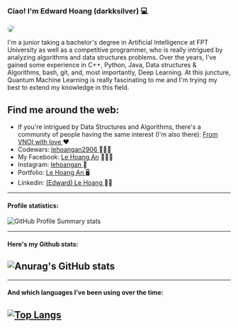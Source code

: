 ### Ciao! I'm Edward Hoang (darkksilver) 💻


<img src="https://raw.githubusercontent.com/lehoangan2906/lehoangan2906/main/Screen%20Shot%202022-08-05%20at%203.11.04%20PM.png" style="border-radius:50%"  />

I'm a junior taking a bachelor's degree in Artificial Intelligence at FPT University as well as a competitive programmer, who is really intrigued by analyzing algorithms and data structures problems. Over the years, I've gained some experience in C++, Python, Java, Data structures & Algorithms, bash, git, and, most importantly, Deep Learning. At this juncture, Quantum Machine Learning is really fascinating to me and I'm trying my best to extend my knowledge in this field.

## Find me around the web: <a href = "https://www.linkedin.com/in/edward-hoang-31bb34220/" ></a><br />

 - If you're intrigued by Data Structures and Algorithms, there's a community of people having the same interest (I'm also there): <a href = "https://discord.gg/b7KrXfpp"> From VNOI with love </a> ❤️ 
 - Codewars: <a href = "https://www.codewars.com/users/lehoangan2906">lehoangan2906 </a> 🧑🏻‍💻
 - My Facebook: <a href= "https://www.facebook.com/le.hoangan.182940/">Le Hoang An</a> 🙎🏻‍♂️
 - Instagram: <a href = "https://www.instagram.com/__lehoangan/">lehoangan </a> 🌊
 - Portfolio: <a href = "https://lehoangan.vercel.app/">Le Hoang An </a> 🖥
 - Linkedin: <a href = "https://www.linkedin.com/in/edward-hoang-31bb34220/">(Edward) Le Hoang </a> 🙋🏻<br />
 
--------------------------------------------------------------------------------------------
#### Profile statistics:
![GitHub Profile Summary stats](https://githb-profile-summary-cards.vercel.app/api/cards/profile-details?username=lehoangan2906&theme=radical&show_icons=true)

--------------------------------------------------------------------------------------------
#### Here's my Github stats:
![Anurag's GitHub stats](https://github-readme-stats.vercel.app/api?username=lehoangan2906&show_icons=true&theme=radical)
-----------------------------------------------------------------

--------------------------------------------------------------------------------------------
#### And which languages I've been using over the time:
[![Top Langs](https://github-readme-stats.vercel.app/api/top-langs/?username=lehoangan2906&layout=compact)](https://github.com/anuraghazra/github-readme-stats)
--------------------------------------------------------------------------------------------




